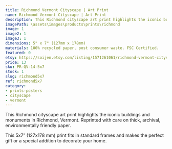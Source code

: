 ```yaml
---
title: Richmond Vermont Cityscape | Art Print
name: Richmond Vermont Cityscape | Art Print
description: This Richmond cityscape art print highlights the iconic buildings and monuments in Richmond, Vermont. Reprinted with care on thick, archival, environmentally friendly paper.
imagePath: \assets\images\products\prints\richmond
image: 1
image2: 1
image3: 1
dimensions: 5" x 7" (127mm x 178mm)
materials: 100% recycled paper, post consumer waste. FSC Certified.
featured: 0
etsy: https://soijen.etsy.com/listing/1571261061/richmond-vermont-cityscape-art-print?utm_source=Copy&utm_medium=ListingManager&utm_campaign=Share&utm_term=so.lmsm&share_time=1695299763083
price: 13
sku: PR-QV-14-5x7
stock: 1
slug: richmond5x7
ref: richmond5x7
category:
- prints-posters
- cityscape
- vermont
---
```

This Richmond cityscape art print highlights the iconic buildings and monuments in Richmond, Vermont. Reprinted with care on thick, archival, environmentally friendly paper.

This 5x7” (127x178 mm) print fits in standard frames and makes the perfect gift or a special addition to decorate your home.
